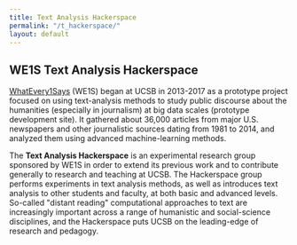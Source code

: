 ```yaml
---
title: Text Analysis Hackerspace
permalink: "/t_hackerspace/"
layout: default
---
```


## WE1S Text Analysis Hackerspace

[WhatEvery1Says](we1s.ucsb.edu/) (WE1S) began at UCSB in 2013-2017 as a prototype project focused on using text-analysis methods to study public discourse about the humanities (especially in journalism) at big data scales (prototype development site). It gathered about 36,000 articles from major U.S. newspapers and other journalistic sources dating from 1981 to 2014, and analyzed them using advanced machine-learning methods.

The **Text Analysis Hackerspace** is an experimental research group sponsored by WE1S in order to extend its previous work and to contribute generally to research and teaching at UCSB. The Hackerspace group performs experiments in text analysis methods, as well as introduces text analysis to other students and faculty, at both basic and advanced levels. So-called "distant reading" computational approaches to text are increasingly important across a range of humanistic and social-science disciplines, and the Hackerspace puts UCSB on the leading-edge of research and pedagogy.